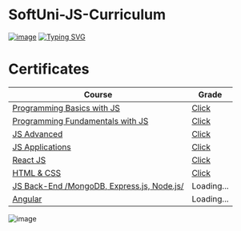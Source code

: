 # SoftUni-JS-Curriculum
[![image](https://user-images.githubusercontent.com/90397928/140603839-af82656c-6920-4732-863d-d85cc2aff7fc.png)](https://softuni.bg/)
[![Typing SVG](https://readme-typing-svg.herokuapp.com?multiline=true&width=650&lines=First+steps+into+the+world+of+Software+Development)](https://git.io/typing-svg)


# Certificates
| Course  | Grade |
| ------------- | ------------- |
| [Programming Basics with JS](https://softuni.bg/trainings/3362/programming-basics-with-javascript-april-2021)  | [Click](https://softuni.bg/certificates/details/106635/fdf2a94e) 
| [Programming Fundamentals with JS](https://softuni.bg/trainings/3367/js-fundamentals-may-2021)  | [Click](https://softuni.bg/certificates/details/111287/4aa78be1)  |
| [JS Advanced](https://softuni.bg/trainings/3487/js-advanced-september-2021/)  | [Click](https://softuni.bg/certificates/details/114887/d8170bd5)  |
| [JS Applications](https://softuni.bg/trainings/3488/js-applications-october-2021/)  | [Click](https://softuni.bg/certificates/details/120998/566ded97)  |
| [React JS](https://softuni.bg/trainings/3575/reactjs-november-2021)  | [Click](https://softuni.bg/certificates/details/122755/cd4e846e) | 
| [HTML & CSS](https://softuni.bg/trainings/3604/html-and-css-january-2022)  | [Click](https://softuni.bg/certificates/details/127582/f1742de3) |  
| [JS Back-End /MongoDB, Express.js, Node.js/](https://softuni.bg/trainings/3594/js-back-end-january-2022)  | Loading... | 
| [Angular](https://softuni.bg/trainings/3603/angular-march-2022)  | Loading... | 
![image](https://i.postimg.cc/YqkYTcyW/Graduation-Male-Version.png)





